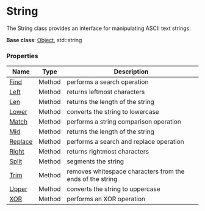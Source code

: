 # String #
The String class provides an interface for manipulating ASCII text strings.

**Base class**: [Object](Object.md), std::string

### Properties ###

| Name | Type | Description |
|---|---|---|
| [Find](String_Find.md) | Method | performs a search operation |
| [Left](String_Left.md) | Method | returns leftmost characters |
| [Len](String_Len.md) | Method | returns the length of the string |
| [Lower](String_Lower.md) | Method | converts the string to lowercase |
| [Match](String_Match.md) | Method | performs a string comparison operation |
| [Mid](String_Mid.md) | Method | returns the length of the string |
| [Replace](String_Replace.md) | Method | performs a search and replace operation |
| [Right](String_Right.md) | Method | returns rightmost characters |
| [Split](String_Split.md) | Method | segments the string |
| [Trim](String_Trim.md) | Method | removes whitespace characters from the ends of the string |
| [Upper](String_Upper.md) | Method | converts the string to uppercase |
| [XOR](String_XOR.md) | Method | performs an XOR operation |
